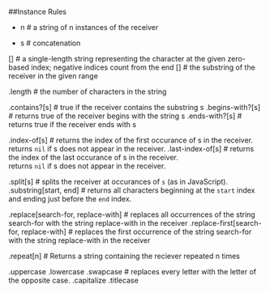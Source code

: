 ##Instance Rules

* n # a string of n instances of the receiver
+ s # concatenation

[<number>] # a single-length string representing the character at the given zero-based index; negative indices count from the end
[<range>] # the substring of the receiver in the given range

.length # the number of characters in the string

.contains?[s] # true if the receiver contains the substring s
.begins-with?[s] # returns true of the receiver begins with the string s
.ends-with?[s] # returns true if the receiver ends with s

.index-of[s] # returns the index of the first occurance of s in the receiver.<br>returns <code>nil</code> if s does not appear in the receiver.
.last-index-of[s] # returns the index of the last occurance of s in the receiver.<br>returns <code>nil</code> if s does not appear in the receiver.

.split[s] # splits the receiver at occurances of <code>s</code> (as in JavaScript).
.substring[start, end] # returns all characters beginning at the <code>start</code> index and ending just before the <code>end</code> index.

.replace[search-for, replace-with] # replaces all occurrences of the string search-for with the string replace-with in the receiver
.replace-first[search-for, replace-with] # replaces the first occurrence of the string search-for with the string replace-with in the receiver

.repeat[n] # Returns a string containing the reciever repeated n times

.uppercase
.lowercase
.swapcase # replaces every letter with the letter of the opposite case.
.capitalize
.titlecase